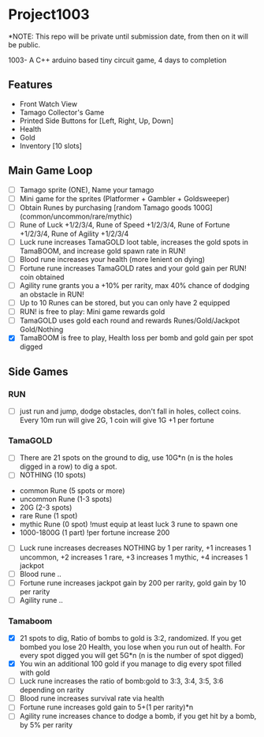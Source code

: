 # Project1003

*NOTE: This repo will be private until submission date, from then on it will be public.

1003- A C++ arduino based tiny circuit game, 4 days to completion

## Features
- Front Watch View
- Tamago Collector's Game
- Printed Side Buttons for [Left, Right, Up, Down]
- Health
- Gold
- Inventory [10 slots]

## Main Game Loop
- [ ] Tamago sprite (ONE), Name your tamago
- [ ] Mini game for the sprites (Platformer + Gambler + Goldsweeper)
- [ ] Obtain Runes by purchasing [random Tamago goods 100G] (common/uncommon/rare/mythic)
- [ ] Rune of Luck +1/2/3/4, Rune of Speed +1/2/3/4, Rune of Fortune +1/2/3/4, Rune of Agility +1/2/3/4
- [ ] Luck rune increases TamaGOLD loot table, increases the gold spots in TamaBOOM, and increase gold spawn rate in RUN!
- [ ] Blood rune increases your health (more lenient on dying)
- [ ] Fortune rune increases TamaGOLD rates and your gold gain per RUN! coin obtained
- [ ] Agility rune grants you a +10% per rarity, max 40% chance of dodging an obstacle in RUN!
- [ ] Up to 10 Runes can be stored, but you can only have 2 equipped
- [ ] RUN! is free to play: Mini game rewards gold
- [ ] TamaGOLD uses gold each round and rewards Runes/Gold/Jackpot Gold/Nothing
- [X] TamaBOOM is free to play, Health loss per bomb and gold gain per spot digged

## Side Games

### RUN
- [ ] just run and jump, dodge obstacles, don't fall in holes, collect coins. Every 10m run will give 2G, 1 coin will give 1G +1 per fortune 
### TamaGOLD
  - [ ] There are 21 spots on the ground to dig, use 10G*n (n is the holes digged in a row) to dig a spot.
  - [ ] NOTHING (10 spots)
  - common Rune (5 spots or more)
  - uncommon Rune (1-3 spots) 
  - 20G (2-3 spots)
  - rare Rune (1 spot)
  - mythic Rune (0 spot) !must equip at least luck 3 rune to spawn one
  - 1000-1800G (1 part) !per fortune increase 200
  - [ ] Luck rune increases decreases NOTHING by 1 per rarity, +1 increases 1 uncommon, +2 increases 1 rare, +3 increases 1 mythic, +4 increases 1 jackpot
  - [ ] Blood rune ..
  - [ ] Fortune rune increases jackpot gain by 200 per rarity, gold gain by 10 per rarity
  - [ ] Agility rune ..
  
### Tamaboom
- [X] 21 spots to dig, Ratio of bombs to gold is 3:2, randomized. If you get bombed you lose 20 Health, you lose when you run out of health. For every spot digged you will get 5G*n (n is the number of spot digged)
- [X] You win an additional 100 gold if you manage to dig every spot filled with gold
- [ ] Luck rune increases the ratio of bomb:gold to 3:3, 3:4, 3:5, 3:6 depending on rarity
- [ ] Blood rune increases survival rate via health
- [ ] Fortune rune increases gold gain to 5+(1 per rarity)*n
- [ ] Agility rune increases chance to dodge a bomb, if you get hit by a bomb, by 5% per rarity
